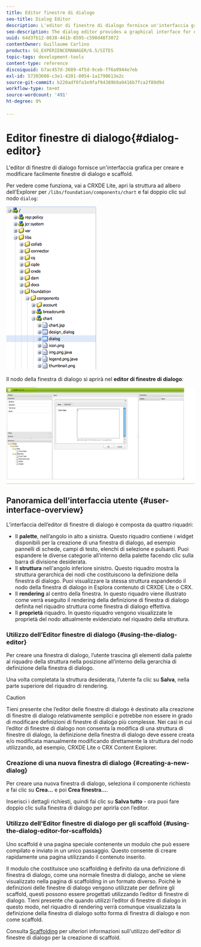 ```yaml
---
title: Editor finestre di dialogo
seo-title: Dialog Editor
description: L'editor di finestre di dialogo fornisce un'interfaccia grafica per la creazione e la modifica di finestre di dialogo e scaffold
seo-description: The dialog editor provides a graphical interface for easily creating and editing dialog boxes and scaffolds
uuid: 64d3fb12-8638-441b-8595-c590d48f3072
contentOwner: Guillaume Carlino
products: SG_EXPERIENCEMANAGER/6.5/SITES
topic-tags: development-tools
content-type: reference
discoiquuid: b7ac457d-3689-4f5d-9ceb-ff6a9944e7eb
exl-id: 57303608-c3e1-4201-8054-1a1798613e2c
source-git-commit: b220adf6fa3e9faf94389b9a9416b7fca2f89d9d
workflow-type: tm+mt
source-wordcount: '491'
ht-degree: 0%

---
```


# Editor finestre di dialogo{#dialog-editor}

L&#39;editor di finestre di dialogo fornisce un&#39;interfaccia grafica per creare e modificare facilmente finestre di dialogo e scaffold.

Per vedere come funziona, vai a CRXDE Lite, apri la struttura ad albero dell’Explorer per `/libs/foundation/components/chart` e fai doppio clic sul nodo `dialog`:

![chlimage_1-247](assets/chlimage_1-247.png)

Il nodo della finestra di dialogo si aprirà nel **editor di finestre di dialogo**:

![screen_shot_2012-02-01at25033pm](assets/screen_shot_2012-02-01at25033pm.png)

## Panoramica dell’interfaccia utente {#user-interface-overview}

L’interfaccia dell’editor di finestre di dialogo è composta da quattro riquadri:

* Il **palette**, nell’angolo in alto a sinistra. Questo riquadro contiene i widget disponibili per la creazione di una finestra di dialogo, ad esempio pannelli di schede, campi di testo, elenchi di selezione e pulsanti. Puoi espandere le diverse categorie all’interno della palette facendo clic sulla barra di divisione desiderata.
* Il **struttura** nell&#39;angolo inferiore sinistro. Questo riquadro mostra la struttura gerarchica dei nodi che costituiscono la definizione della finestra di dialogo. Puoi visualizzare la stessa struttura espandendo il nodo della finestra di dialogo in Esplora contenuto di CRXDE Lite o CRX.
* Il **rendering** al centro della finestra. In questo riquadro viene illustrato come verrà eseguito il rendering della definizione di finestra di dialogo definita nel riquadro struttura come finestra di dialogo effettiva.
* Il **proprietà** riquadro. In questo riquadro vengono visualizzate le proprietà del nodo attualmente evidenziato nel riquadro della struttura.

### Utilizzo dell’Editor finestre di dialogo {#using-the-dialog-editor}

Per creare una finestra di dialogo, l’utente trascina gli elementi dalla palette al riquadro della struttura nella posizione all’interno della gerarchia di definizione della finestra di dialogo.

Una volta completata la struttura desiderata, l’utente fa clic su **Salva**, nella parte superiore del riquadro di rendering.

>[!CAUTION]
>
>Tieni presente che l’editor delle finestre di dialogo è destinato alla creazione di finestre di dialogo relativamente semplici e potrebbe non essere in grado di modificare definizioni di finestre di dialogo più complesse. Nei casi in cui l’editor di finestre di dialogo non consenta la modifica di una struttura di finestre di dialogo, la definizione della finestra di dialogo deve essere creata e/o modificata manualmente modificando direttamente la struttura del nodo utilizzando, ad esempio, CRXDE Lite o CRX Content Explorer.

### Creazione di una nuova finestra di dialogo {#creating-a-new-dialog}

Per creare una nuova finestra di dialogo, seleziona il componente richiesto e fai clic su **Crea...** e poi **Crea finestra...**.

Inserisci i dettagli richiesti, quindi fai clic su **Salva tutto** - ora puoi fare doppio clic sulla finestra di dialogo per aprirla con l’editor.

### Utilizzo dell&#39;Editor finestre di dialogo per gli scaffold {#using-the-dialog-editor-for-scaffolds}

Uno scaffold è una pagina speciale contenente un modulo che può essere compilato e inviato in un unico passaggio. Questo consente di creare rapidamente una pagina utilizzando il contenuto inserito.

Il modulo che costituisce uno scaffolding è definito da una definizione di finestra di dialogo, come una normale finestra di dialogo, anche se viene visualizzato nella pagina di scaffolding in un formato diverso. Poiché le definizioni delle finestre di dialogo vengono utilizzate per definire gli scaffold, questi possono essere progettati utilizzando l’editor di finestre di dialogo. Tieni presente che quando utilizzi l’editor di finestre di dialogo in questo modo, nel riquadro di rendering verrà comunque visualizzata la definizione della finestra di dialogo sotto forma di finestra di dialogo e non come scaffold.

Consulta [Scaffolding](/help/sites-authoring/scaffolding.md) per ulteriori informazioni sull&#39;utilizzo dell&#39;editor di finestre di dialogo per la creazione di scaffold.
